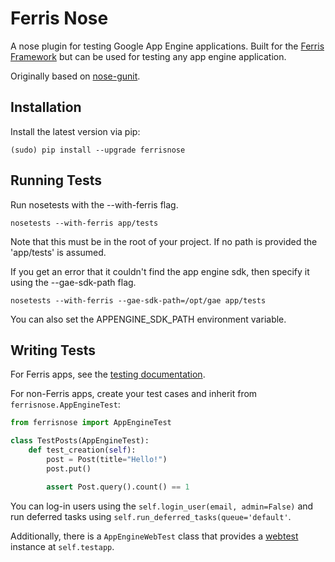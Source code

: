 Ferris Nose
===========

A nose plugin for testing Google App Engine applications. Built for the [Ferris Framework](http://ferrisframework.org) but can be used for testing any app engine application.

Originally based on [nose-gunit](https://github.com/beaulyddon-wf/nose-gunit).

Installation
------------

Install the latest version via pip:

    (sudo) pip install --upgrade ferrisnose

Running Tests
-------------

Run nosetests with the --with-ferris flag.

    nosetests --with-ferris app/tests

Note that this must be in the root of your project. If no path is provided the 'app/tests' is assumed.

If you get an error that it couldn't find the app engine sdk, then specify it using the --gae-sdk-path flag.

    nosetests --with-ferris --gae-sdk-path=/opt/gae app/tests

You can also set the APPENGINE_SDK_PATH environment variable.


Writing Tests
-------------

For Ferris apps, see the [testing documentation](http://ferris-framework.appspot.com/docs/users_guide/testing.html).

For non-Ferris apps, create your test cases and inherit from ``ferrisnose.AppEngineTest``:


```python
from ferrisnose import AppEngineTest

class TestPosts(AppEngineTest):
    def test_creation(self):
        post = Post(title="Hello!")
        post.put()

        assert Post.query().count() == 1
```

You can log-in users using the ``self.login_user(email, admin=False)`` and run deferred tasks using ``self.run_deferred_tasks(queue='default'``.

Additionally, there is a ``AppEngineWebTest`` class that provides a [webtest](http://webtest.pythonpaste.org/en/latest/index.html) instance at ``self.testapp``.
